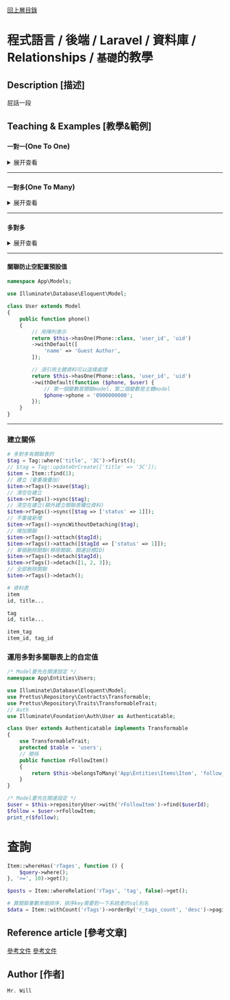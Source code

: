 [回上層目錄](../README.md)

# 程式語言 / 後端 / Laravel / 資料庫 / Relationships / `基礎`的教學

## **Description [描述]**
屁話一段

## **Teaching & Examples [教學&範例]**

### `一對一`(One To One)
<details>
<summary>展开查看</summary>

```php
# 關係
namespace App\Models;

use Illuminate\Database\Eloquent\Model;

class User extends Model
{
    public function phone()
    {
        // return $this->hasOne(Phone::class);
        // return $this->hasOne(Phone::class, 'user_id');
        return $this->hasOne(Phone::class, 'user_id', 'uid');
    }
}
```

```php
# 反向關係
namespace App\Models;

use Illuminate\Database\Eloquent\Model;

class Phone extends Model
{
    public function user()
    {
        // return $this->belongsTo(User::class);
        // return $this->belongsTo(User::class, 'user_id');
        return $this->belongsTo(User::class, 'user_id', 'uid');
    }
}
```

```php
# 使用
$phone = User::find(1)->phone;

$user = Phone::find(1)->user;
```

#### 解說
| 表 | 主鍵 | 欄位 |
|---|---|---|
| User | uid | name, status |
| Phone | pid | user_id, phone, status |

`return $this->hasOne(Model::class, 'foreign_key', 'local_key');`
| 欄位 | 說明 | 補充 |
|---|---|---|
| Model::class | 關聯Model | 也可寫成'App/Models/Model' |
| foreign_key | 外鍵 | phone.user_id |
| local_key | 主鍵| user.uid |

`return $this->belongsTo(Model::class, 'foreign_key', 'owner_key');`
| 欄位 | 說明 | 補充 |
|---|---|---|
| Model::class | 關聯Model | 也可寫成'App/Models/Model' |
| foreign_key | 外鍵 | phone.user_id，本身表上紀錄的所有者 |
| owner_key | 所有者 | user.uid，父模組的主鍵 |

</details>

---

### `一對多`(One To Many)
<details>
<summary>展开查看</summary>

```php
# 關係
namespace App\Models;

use Illuminate\Database\Eloquent\Model;

class Post extends Model
{
    public function comments()
    {
        // return $this->hasMany(Comment::class);
        // return $this->hasMany(Comment::class, 'post_id');
        return $this->hasMany(Comment::class, 'post_id', 'pid');
    }

    // 最新一筆
    public function latestComments()
    {
        return $this->hasOne(Comment::class, 'post_id', 'pid')->latestOfMany();
    }

    // 最舊一筆
    public function oldestComments()
    {
        return $this->hasOne(Comment::class, 'post_id', 'pid')->oldestOfMany();
    }
}
```

```php
# 反向關係
namespace App\Models;

use Illuminate\Database\Eloquent\Model;

class Comment extends Model
{
    public function post()
    {
        // return $this->belongsTo(Post::class);
        // return $this->belongsTo(User::class, 'post_id');
        return $this->belongsTo(User::class, 'post_id', 'pid');
    }
}
```

```php
# 使用
$comments = Post::find(1)->comments;
foreach ($comments as $comment) {
    //
}

$comment = Post::find(1)->latestComments;
$comment = Post::find(1)->oldestComments;

$comment = Post::find(1)->comments()->where('title', 'foo')->first();
$count = Post::find(1)->comments()->where('title', 'foo')->count();

$comment = Comment::find(1);

$title = $comment->post->title;
```

#### 解說
| 表 | 主鍵 | 欄位 |
|---|---|---|
| Post | pid | title, txt, status |
| Comment | cid | post_id, title, txt, status |

`return $this->hasMany(Model::class, 'foreign_key', 'local_key');`
| 欄位 | 說明 | 補充 |
|---|---|---|
| Model::class | 關聯Model | 也可寫成'App/Models/Model' |
| foreign_key | 外鍵 | comment.post_id |
| local_key | 主鍵| post.pid |

`return $this->belongsTo(Model::class, 'foreign_key', 'owner_key');`
| 欄位 | 說明 | 補充 |
|---|---|---|
| Model::class | 關聯Model | 也可寫成'App/Models/Model' |
| foreign_key | 外鍵 | comment.post_id，本身表上紀錄的所有者 |
| owner_key | 所有者 | post.pid，父模組的主鍵 |

</details>

---

### `多對多`
<details>
<summary>展开查看</summary>

```php
# 關係
namespace App\Models;

use Illuminate\Database\Eloquent\Model;

class User extends Model
{
    public function game()
    {
        // return $this->hasOne(Phone::class);
        // return $this->hasOne(Phone::class, 'user_id');
        return $this->hasOne(Phone::class, 'user_id', 'uid');
    }
}
```

```php
# 反向關係
namespace App\Models;

use Illuminate\Database\Eloquent\Model;

class Game extends Model
{
    public function user()
    {
        // return $this->belongsTo(User::class);
        // return $this->belongsTo(User::class, 'user_id');
        return $this->belongsTo(User::class, 'user_id', 'uid');
    }
}
```

```php
# 使用
$game = User::find(1)->game;

$user = Game::find(1)->user;

// 預載入關聯
$game = User::with('game')->find(1);
```

#### 解說
| 表 | 主鍵 | 欄位 |
|---|---|---|
| User | uid | title, txt, status |
| Game | gid | title, txt, status |
| User_Game | id | user_id, game_id |

</details>

---

#### 關聯防止空配置預設值
```php
namespace App\Models;

use Illuminate\Database\Eloquent\Model;

class User extends Model
{
    public function phone()
    {
        // 用陣列表示
        return $this->hasOne(Phone::class, 'user_id', 'uid')
        ->withDefault([
            'name' => 'Guest Author',
        ]);

        // 須引用主體資料可以這樣處理
        return $this->hasOne(Phone::class, 'user_id', 'uid')
        ->withDefault(function ($phone, $user) {
            // 第一個變數是關聯model，第二個變數是主體model
            $phone->phone = '0900000000';
        });
    }
}
```

---

### 建立關係
```php
# 多對多有關聯表的
$tag = Tag::where('title', '3C')->first();
// $tag = Tag::updateOrCreate(['title' => '3C']);
$item = Item::find(1);
// 建立（會重複疊加）
$item->rTags()->save($tag);
// 清空在建立
$item->rTags()->sync($tag);
// 清空在建立(額外建立關聯表欄位資料)
$item->rTags()->sync([$tag => ['status' => 1]]);
// 不重複新增
$item->rTags()->syncWithoutDetaching($tag);
// 增加關聯
$item->rTags()->attach($tagId);
$item->rTags()->attach([$tagId => ['status' => 1]]);
// 單個刪除關聯(移除關聯，關連目標ID)
$item->rTags()->detach($tagId);
$item->rTags()->detach([1, 2, 3]);
// 全部刪除關聯
$item->rTags()->detach();

# 資料表
item
id, title...

tag
id, title...

item_tag
item_id, tag_id
```

### 運用多對多關聯表上的自定值
```php
/* Model要先在關連設定 */
namespace App\Entities\Users;

use Illuminate\Database\Eloquent\Model;
use Prettus\Repository\Contracts\Transformable;
use Prettus\Repository\Traits\TransformableTrait;
// Auth
use Illuminate\Foundation\Auth\User as Authenticatable;

class User extends Authenticatable implements Transformable
{
    use TransformableTrait;
    protected $table = 'users';
    // 關係
    public function rFollowItem()
    {
        return $this->belongsToMany('App\Entities\Items\Item', 'follow_item', 'user_id', 'item_id')->withPivot('brand_id');
    }
}

/* Model要先在關連設定 */
$user = $this->repositoryUser->with('rFollowItem')->find($userId);
$follow = $user->rFollowItem;
print_r($follow);
```

# 查詢
```php
Item::whereHas('rTages', function () {
    $query->where();
}, '>=', 10)->get();

$posts = Item::whereRelation('rTags', 'tag', false)->get();

# 算關聯筆數來做排序，排序key需要對一下系統產的sql別名
$data = Item::withCount('rTags')->orderBy('r_tags_count', 'desc')->paginate(10);
```

## **Reference article [參考文章]**
[參考文件](https://iter01.com/602798.html)
[參考文件](https://www.heibaiketang.com/forum/show/234.html)

## **Author [作者]**
`Mr. Will`
